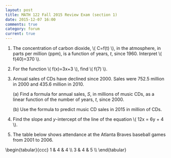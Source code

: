 ```yaml
---
layout: post
title: MATH 122 Fall 2015 Review Exam (section 1)
date: 2015-12-07 16:00
comments: true
category: forum
current: true
---
```


1. The concentration of carbon dioxide, <span>\\( C=f(t) \\)</span>, in the atmosphere, in parts per million (ppm), is a function of years, *t*, since 1960.  Interpret <span>\\( f(40)=370 \\)</span>.

2. For the function <span>\\( f(x)=3x+3 \\)</span>, find <span>\\( f(7) \\)</span>.

3. Annual sales of CDs have declined since 2000. Sales were 752.5 million in 2000 and 435.6 million in 2010.

	(a)	Find a formula for annual sales, *S*, in millions of music CDs, as a linear function of the number of years, *t*, since 2000. 

	(b)	Use the formula to predict music CD sales in 2015 in million of CDs.

4. Find the slope and *y*-intercept of the line of the equation <span>\\( 12x = 6y + 4 \\)</span>.

5. The table below shows attendance at the Atlanta Braves baseball games from 2001 to 2006.

<div>
	\begin{tabular}{ccc}
		1 & 4 & 4 \\
		3 & 4 & 5 \\	
	\end{tabular}
</div>

